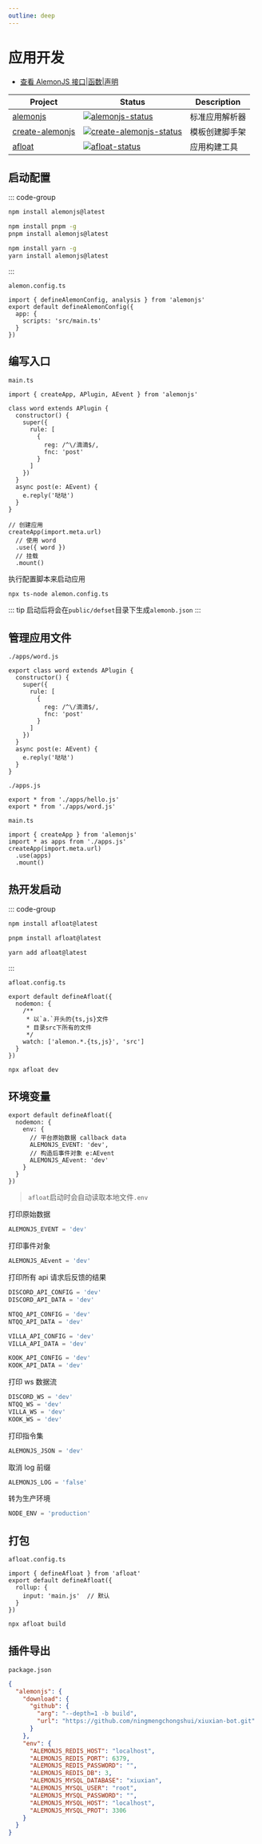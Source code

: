 ```yaml
---
outline: deep
---
```


# 应用开发

- [查看 AlemonJS 接口|函数|声明](https://ningmengchongshui.github.io/alemonjs/)

| Project           | Status                                               | Description    |
| ----------------- | ---------------------------------------------------- | -------------- |
| [alemonjs]        | [![alemonjs-status]][alemonjs-package]               | 标准应用解析器 |
| [create-alemonjs] | [![create-alemonjs-status]][create-alemonjs-package] | 模板创建脚手架 |
| [afloat]          | [![afloat-status]][afloat-package]                   | 应用构建工具   |

>

[alemonjs]: https://github.com/ningmengchongshui/alemonjs
[alemonjs-status]: https://img.shields.io/npm/v/alemonjs.svg
[alemonjs-package]: https://www.npmjs.com/package/alemonjs

>

[create-alemonjs]: https://github.com/ningmengchongshui/alemonjs/tree/create-alemonjs
[create-alemonjs-status]: https://img.shields.io/npm/v/create-alemonjs.svg
[create-alemonjs-package]: https://www.npmjs.com/package/create-alemonjs

>

[afloat]: https://github.com/ningmengchongshui/alemonjs/tree/rollup
[afloat-status]: https://img.shields.io/npm/v/afloat.svg
[afloat-package]: https://www.npmjs.com/package/afloat

## 启动配置

::: code-group

```sh [npm]
npm install alemonjs@latest
```

```sh [pnpm]
npm install pnpm -g
pnpm install alemonjs@latest
```

```sh [yarn]
npm install yarn -g
yarn install alemonjs@latest
```

:::

`alemon.config.ts`

```typescript:line-numbers=1
import { defineAlemonConfig, analysis } from 'alemonjs'
export default defineAlemonConfig({
  app: {
    scripts: 'src/main.ts'
  }
})
```

## 编写入口

`main.ts`

```ts:line-numbers=1
import { createApp, APlugin, AEvent } from 'alemonjs'

class word extends APlugin {
  constructor() {
    super({
      rule: [
        {
          reg: /^\/滴滴$/,
          fnc: 'post'
        }
      ]
    })
  }
  async post(e: AEvent) {
    e.reply('哒哒')
  }
}

// 创建应用
createApp(import.meta.url)
  // 使用 word
  .use({ word })
  // 挂载
  .mount()
```

执行配置脚本来启动应用

```sh
npx ts-node alemon.config.ts
```

::: tip
启动后将会在`public/defset`目录下生成`alemonb.json`
:::

## 管理应用文件

`./apps/word.js`

```ts:line-numbers=3
export class word extends APlugin {
  constructor() {
    super({
      rule: [
        {
          reg: /^\/滴滴$/,
          fnc: 'post'
        }
      ]
    })
  }
  async post(e: AEvent) {
    e.reply('哒哒')
  }
}
```

`./apps.js`

```ts:line-numbers=1
export * from './apps/hello.js'
export * from './apps/word.js'
```

`main.ts`

```ts:line-numbers=1
import { createApp } from 'alemonjs'
import * as apps from './apps.js'
createApp(import.meta.url)
  .use(apps)
  .mount()
```

## 热开发启动

::: code-group

```sh [npm]
npm install afloat@latest
```

```sh [pnpm]
pnpm install afloat@latest
```

```sh [yarn]
yarn add afloat@latest
```

:::

`afloat.config.ts`

```ts:line-numbers=1 {7}
export default defineAfloat({
  nodemon: {
    /**
     * 以`a.`开头的{ts,js}文件
     * 目录src下所有的文件
     */
    watch: ['alemon.*.{ts,js}', 'src']
  }
})
```

```ts
npx afloat dev
```

## 环境变量

```ts:line-numbers=1
export default defineAfloat({
  nodemon: {
    env: {
      // 平台原始数据 callback data
      ALEMONJS_EVENT: 'dev',
      // 构造后事件对象 e:AEvent
      ALEMONJS_AEvent: 'dev'
    }
  }
})
```

> `afloat`启动时会自动读取本地文件`.env`

打印原始数据

```ts
ALEMONJS_EVENT = 'dev'
```

打印事件对象

```ts
ALEMONJS_AEvent = 'dev'
```

打印所有 api 请求后反馈的结果

```ts
DISCORD_API_CONFIG = 'dev'
DISCORD_API_DATA = 'dev'
```

```ts
NTQQ_API_CONFIG = 'dev'
NTQQ_API_DATA = 'dev'
```

```ts
VILLA_API_CONFIG = 'dev'
VILLA_API_DATA = 'dev'
```

```ts
KOOK_API_CONFIG = 'dev'
KOOK_API_DATA = 'dev'
```

打印 ws 数据流

```ts
DISCORD_WS = 'dev'
NTQQ_WS = 'dev'
VILLA_WS = 'dev'
KOOK_WS = 'dev'
```

打印指令集

```ts
ALEMONJS_JSON = 'dev'
```

取消 log 前缀

```ts
ALEMONJS_LOG = 'false'
```

转为生产环境

```ts
NODE_ENV = 'production'
```

## 打包

`afloat.config.ts`

```typescript:line-numbers=1
import { defineAfloat } from 'afloat'
export default defineAfloat({
  rollup: {
    input: 'main.js'  // 默认
  }
})
```

```sh
npx afloat build
```

## 插件导出

`package.json`

```json
{
  "alemonjs": {
    "download": {
      "github": {
        "arg": "--depth=1 -b build",
        "url": "https://github.com/ningmengchongshui/xiuxian-bot.git"
      }
    },
    "env": {
      "ALEMONJS_REDIS_HOST": "localhost",
      "ALEMONJS_REDIS_PORT": 6379,
      "ALEMONJS_REDIS_PASSWORD": "",
      "ALEMONJS_REDIS_DB": 3,
      "ALEMONJS_MYSQL_DATABASE": "xiuxian",
      "ALEMONJS_MYSQL_USER": "root",
      "ALEMONJS_MYSQL_PASSWORD": "",
      "ALEMONJS_MYSQL_HOST": "localhost",
      "ALEMONJS_MYSQL_PROT": 3306
    }
  }
}
```

